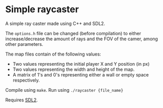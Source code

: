 # Simple raycaster
A simple ray caster made using C++ and SDL2.


The `options.h` file can be changed (before compilation) to either increase/decrease the amount of rays and the FOV of the camer, among other parameters. 

The map files contain of the following values:
- Two values representing the initial player X and Y position (in px)
- Two values representing the width and height of the map.
- A matrix of 1's and 0's representing either a wall or empty space respectively.

Compile using `make`.
Run using `./raycaster {file_name}`

Requires [SDL2](https://www.libsdl.org/).

